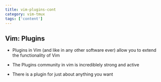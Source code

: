 ```yaml
---
title: vim-plugins-cont
category: vim-tmux
tags: ['content']
---
```


Vim:  Plugins
-------------

* Plugins in Vim (and like in any other software ever) allow you to extend the
  functionality of Vim

* The Plugins community in vim is incrediblely strong and active

* There is a plugin for just about anything you want
